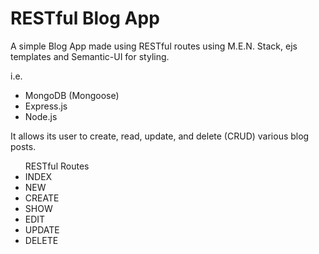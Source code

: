 <h1> RESTful Blog App </h1>
<p> A simple Blog App made using RESTful routes using M.E.N. Stack, ejs templates and Semantic-UI for styling.</p>
i.e.
<ul>
<li>MongoDB (Mongoose)</li>
<li>Express.js</li>
<li>Node.js</li>
</ul>

<p>It allows its user to create, read, update, and delete (CRUD) various blog posts.</p>

<ul>RESTful Routes
<li>INDEX</li>
<li>NEW</li>
<li>CREATE</li>
<li>SHOW</li>
<li>EDIT</li>
<li>UPDATE</li>
<li>DELETE</li>
</ul>
